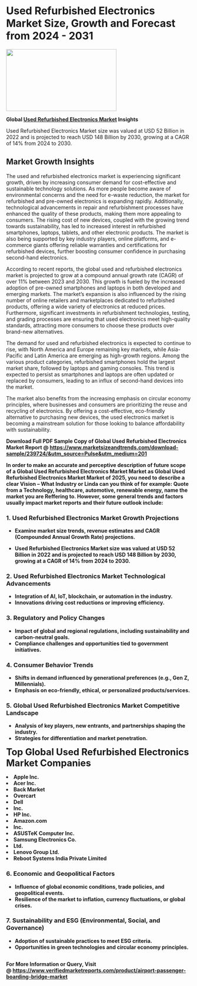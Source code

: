<H1>Used Refurbished Electronics Market Size, Growth and Forecast from 2024 - 2031</H1><img class="aligncenter size-medium wp-image-584254" src="https://thirdeyenews.in/wp-content/uploads/2024/09/Global-Market-Research-300x168.jpeg" alt="" width="300" height="168" /><p><strong>Global&nbsp;<a href="https://www.marketsizeandtrends.com/download-sample/239724/&amp;utm_source=Pulse&amp;utm_medium=201">Used Refurbished Electronics Market</a> Insights</strong></p><p>Used Refurbished Electronics Market size was valued at USD 52 Billion in 2022 and is projected to reach USD 148 Billion by 2030, growing at a CAGR of 14% from 2024 to 2030.</p><p><h2>Market Growth Insights</h2> <p>The used and refurbished electronics market is experiencing significant growth, driven by increasing consumer demand for cost-effective and sustainable technology solutions. As more people become aware of environmental concerns and the need for e-waste reduction, the market for refurbished and pre-owned electronics is expanding rapidly. Additionally, technological advancements in repair and refurbishment processes have enhanced the quality of these products, making them more appealing to consumers. The rising cost of new devices, coupled with the growing trend towards sustainability, has led to increased interest in refurbished smartphones, laptops, tablets, and other electronic products. The market is also being supported by key industry players, online platforms, and e-commerce giants offering reliable warranties and certifications for refurbished devices, further boosting consumer confidence in purchasing second-hand electronics.</p> <p><strong></strong></p> <p>According to recent reports, the global used and refurbished electronics market is projected to grow at a compound annual growth rate (CAGR) of over 11% between 2023 and 2030. This growth is fueled by the increased adoption of pre-owned smartphones and laptops in both developed and emerging markets. The market’s expansion is also influenced by the rising number of online retailers and marketplaces dedicated to refurbished products, offering a wide variety of electronics at reduced prices. Furthermore, significant investments in refurbishment technologies, testing, and grading processes are ensuring that used electronics meet high-quality standards, attracting more consumers to choose these products over brand-new alternatives.</p> <p>The demand for used and refurbished electronics is expected to continue to rise, with North America and Europe remaining key markets, while Asia-Pacific and Latin America are emerging as high-growth regions. Among the various product categories, refurbished smartphones hold the largest market share, followed by laptops and gaming consoles. This trend is expected to persist as smartphones and laptops are often updated or replaced by consumers, leading to an influx of second-hand devices into the market.</p> <p>The market also benefits from the increasing emphasis on circular economy principles, where businesses and consumers are prioritizing the reuse and recycling of electronics. By offering a cost-effective, eco-friendly alternative to purchasing new devices, the used electronics market is becoming a mainstream solution for those looking to balance affordability with sustainability.</p> <p><strong></p><p><span class=""><strong>Download Full PDF Sample Copy of Global Used Refurbished Electronics Market Report</strong> @ <a href="https://www.marketsizeandtrends.com/download-sample/239724/&amp;utm_source=Pulse&amp;utm_medium=201" target="_blank">https://www.marketsizeandtrends.com/download-sample/239724/&amp;utm_source=Pulse&amp;utm_medium=201</a></span></p><p>In order to make an accurate and perceptive description of future scope of a Global&nbsp;Used Refurbished Electronics Market Market as Global&nbsp;Used Refurbished Electronics Market Market of 2025, you need to describe a clear Vision &ndash; What Industry or Linda can you think of for example: Quote from a Technology, healthcare, automotive, renewable energy, name the market you are Reffering to. However, some general trends and factors usually impact market reports and their future outlook include:</p><h3>1.&nbsp;<strong>Used Refurbished Electronics Market Growth Projections</strong></h3><ul><li>Examine market size trends, revenue estimates and CAGR (Compounded Annual Growth Rate) projections.</li><li><p>Used Refurbished Electronics Market size was valued at USD 52 Billion in 2022 and is projected to reach USD 148 Billion by 2030, growing at a CAGR of 14% from 2024 to 2030.</p></li></ul><h3>2.&nbsp;<strong>Used Refurbished Electronics Market Technological Advancements</strong></h3><ul><li>Integration of AI, IoT, blockchain, or automation in the industry.</li><li>Innovations driving cost reductions or improving efficiency.</li></ul><h3>3.&nbsp;<strong>Regulatory and Policy Changes</strong></h3><ul><li>Impact of global and regional regulations, including sustainability and carbon-neutral goals.</li><li>Compliance challenges and opportunities tied to government initiatives.</li></ul><h3>4.&nbsp;<strong>Consumer Behavior Trends</strong></h3><ul><li>Shifts in demand influenced by generational preferences (e.g., Gen Z, Millennials).</li><li>Emphasis on eco-friendly, ethical, or personalized products/services.</li></ul><h3>5.&nbsp;<strong>Global Used Refurbished Electronics Market Competitive Landscape</strong></h3><ul><li>Analysis of key players, new entrants, and partnerships shaping the industry.</li><li>Strategies for differentiation and market penetration.</li></ul><p data-pm-slice="1 1 []"><span style="color: inherit; font-family: inherit; font-size: 25px;">Top Global Used Refurbished Electronics Market Companies</span></p><div class="" data-test-id=""><p><li>Apple Inc.</li><li> Acer Inc.</li><li> Back Market</li><li> Overcart</li><li> Dell</li><li> Inc.</li><li> HP Inc.</li><li> Amazon.com</li><li> Inc.</li><li> ASUSTeK Computer Inc.</li><li> Samsung Electronics Co.</li><li> Ltd.</li><li> Lenovo Group Ltd.</li><li> Reboot Systems India Private Limited</li></p></div><h3>6.&nbsp;<strong>Economic and Geopolitical Factors</strong></h3><ul><li>Influence of global economic conditions, trade policies, and geopolitical events.</li><li>Resilience of the market to inflation, currency fluctuations, or global crises.</li></ul><h3>7.&nbsp;<strong>Sustainability and ESG (Environmental, Social, and Governance)</strong></h3><ul><li>Adoption of sustainable practices to meet ESG criteria.</li><li>Opportunities in green technologies and circular economy principles.</li></ul><h2><strong style="font-size: 14px;">For More Information or Query, Visit @&nbsp;</strong><a style="background-color: #ffffff; font-size: 14px;" href="https://www.marketsizeandtrends.com/report/used-refurbished-electronics-market/" target="_blank">https://www.verifiedmarketreports.com/product/airport-passenger-boarding-bridge-market</a></h2>